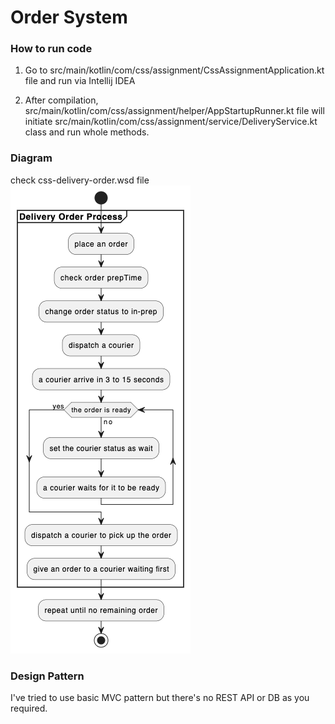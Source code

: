 # Order System

### How to run code
1. Go to src/main/kotlin/com/css/assignment/CssAssignmentApplication.kt file and run via Intellij IDEA

2. After compilation, src/main/kotlin/com/css/assignment/helper/AppStartupRunner.kt file will initiate src/main/kotlin/com/css/assignment/service/DeliveryService.kt class and run whole methods.

### Diagram
check css-delivery-order.wsd file
![img.png](img.png)

### Design Pattern
I've tried to use basic MVC pattern but there's no REST API or DB as you required.
